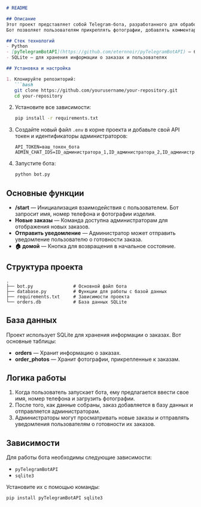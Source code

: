 ```markdown
# README

## Описание
Этот проект представляет собой Telegram-бота, разработанного для обработки заказов, сбора информации о заказах и отправки уведомлений администраторам и пользователям.
Бот позволяет пользователям прикреплять фотографии, добавлять комментарии, а также предоставляет администратору функционал для управления заказами.

## Стек технологий
- Python
- [pyTelegramBotAPI](https://github.com/eternnoir/pyTelegramBotAPI) — библиотека для взаимодействия с Telegram API
- SQLite — для хранения информации о заказах и пользователях

## Установка и настройка

1. Клонируйте репозиторий:
   ```bash
   git clone https://github.com/yourusername/your-repository.git
   cd your-repository
   ```

2. Установите все зависимости:
   ```bash
   pip install -r requirements.txt
   ```

3. Создайте новый файл `.env` в корне проекта и добавьте свой API токен и идентификаторы администраторов:
   ```env
   API_TOKEN=ваш_токен_бота
   ADMIN_CHAT_IDS=ID_администратора_1,ID_администратора_2,ID_администратора_3
   ```

4. Запустите бота:
   ```bash
   python bot.py
   ```

## Основные функции

- **/start** — Инициализация взаимодействия с пользователем. Бот запросит имя, номер телефона и фотографии изделия.
- **Новые заказы** — Команда доступна администраторам для отображения новых заказов.
- **Отправить уведомление** — Администратор может отправить уведомление пользователю о готовности заказа.
- **🏠 домой** — Кнопка для возвращения в начальное состояние.

## Структура проекта

```
.
├── bot.py               # Основной файл бота
├── database.py          # Функции для работы с базой данных
├── requirements.txt     # Зависимости проекта
└── orders.db            # База данных SQLite
```

## База данных

Проект использует SQLite для хранения информации о заказах. Вот основные таблицы:

- **orders** — Хранит информацию о заказах.
- **order_photos** — Хранит фотографии, прикрепленные к заказам.

## Логика работы

1. Когда пользователь запускает бота, ему предлагается ввести свое имя, номер телефона и загрузить фотографии.
2. После того, как данные собраны, заказ добавляется в базу данных и отправляется администраторам.
3. Администраторы могут просматривать новые заказы и отправлять уведомления пользователям о готовности их заказов.

## Зависимости

Для работы бота необходимы следующие зависимости:

- `pyTelegramBotAPI`
- `sqlite3`

Установите их с помощью команды:

```bash
pip install pyTelegramBotAPI sqlite3
```
